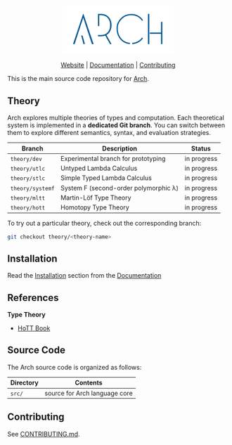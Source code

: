 <div align="center">
  <picture>
    <img alt="Arch Programming Language: A language that's all about type"
         src="https://raw.githubusercontent.com/SouPuppy/Arch-Docs/refs/heads/master/static/images/logo.svg"
         width="50%">
  </picture>

[Website][Arch] | [Documentation] | [Contributing]
</div>

This is the main source code repository for [Arch].

[Arch]: https://arch-lang.site/
[Documentation]: https://arch-lang.site/
[Contributing]: CONTRIBUTING.md

## Theory

Arch explores multiple theories of types and computation. Each theoretical system is implemented in a **dedicated Git branch**. You can switch between them to explore different semantics, syntax, and evaluation strategies.

| Branch            | Description                           | Status       |
|-------------------|---------------------------------------|--------------|
| `theory/dev`      | Experimental branch for prototyping   | in progress  |
| `theory/utlc`     | Untyped Lambda Calculus               | in progress  |
| `theory/stlc`     | Simple Typed Lambda Calculus          | in progress  |
| `theory/systemf`  | System F (second-order polymorphic λ) | in progress  |
| `theory/mltt`     | Martin-Löf Type Theory                | in progress  |
| `theory/hott`     | Homotopy Type Theory                  | in progress  |

To try out a particular theory, check out the corresponding branch:

```bash
git checkout theory/<theory-name>
```

## Installation

Read the [Installation] section from the [Documentation]

[Installation]: https://arch-lang.site

## References

**Type Theory**

- [HoTT Book]

[HoTT Book]: https://homotopytypetheory.org/book/

## Source Code

The Arch source code is organized as follows:

| Directory | Contents                      |
|-----------|-------------------------------|
| `src/`    | source for Arch language core |

## Contributing

See [CONTRIBUTING.md](CONTRIBUTING.md).
